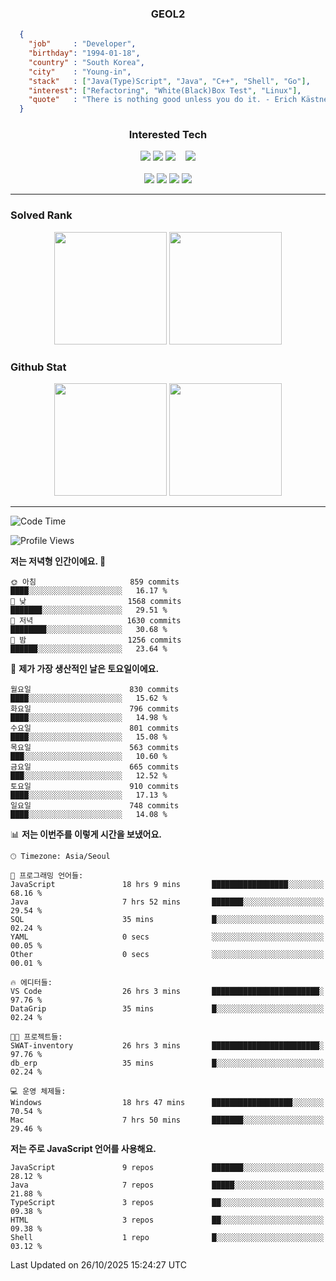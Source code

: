 <div align="center">

  ### GEOL2
</div>

```json
  {
    "job"     : "Developer",
    "birthday": "1994-01-18",
    "country" : "South Korea",
    "city"    : "Young-in",
    "stack"   : ["Java(Type)Script", "Java", "C++", "Shell", "Go"],
    "interest": ["Refactoring", "White(Black)Box Test", "Linux"], 
    "quote"   : "There is nothing good unless you do it. - Erich Kästner"
  }
  ```
  
<div align="center">
  
  ### Interested Tech
  
  <!-- <img src="https://img.shields.io/badge/Laravel-F05340?style=flat-square&logo=Laravel&logoColor=white"> -->
  <img src="https://img.shields.io/badge/SpringBoot-6DB33F?style=flat-square&logo=SpringBoot&logoColor=white">
  <!-- <img src="https://img.shields.io/badge/-NestJs-ea2845?style=flat-square&logo=nestjs&logoColor=white"> -->
  <!-- <img src="https://img.shields.io/badge/Express-000000?style=flat-square&logo=Express&logoColor=white"> -->
  <!-- <img src="https://img.shields.io/badge/Three.js-000000?style=flat-square&logo=Three.js&logoColor=white"> -->
  <img src="https://img.shields.io/badge/React-61DAFB?style=flat-square&logo=React&logoColor=black">
  <!-- <img src="https://img.shields.io/badge/next.js-000000?style=flat-square&logo=nextdotjs&logoColor=white"> -->
  <img src="https://img.shields.io/badge/OpenAI-%23412991?style=flat-square&logo=openai&logoColor=white">
  &nbsp;&nbsp;
  <!-- <br><br> -->
  
  <img src="https://img.shields.io/badge/junit-%23E33332?style=flat-square&logo=junit5&logoColor=white">
  <!-- <img src="https://img.shields.io/badge/Jest-323330?style=flat-square&logo=Jest&logoColor=white"> -->
  <br><br>
  
  <img src="https://img.shields.io/badge/Java-ED8B00?style=flat-square&logo=openjdk&logoColor=white">
  <img src="https://img.shields.io/badge/JavaScript-F7DF1E?style=flat-square&logo=JavaScript&logoColor=black">
  <img src="https://img.shields.io/badge/TypeScript-007acc?style=flat-square&logo=TypeScript&logoColor=black">
  <img src="https://img.shields.io/badge/Go-00ADD8?logo=Go&logoColor=white&style=flat-square">
  <!-- <img src="https://img.shields.io/badge/MySQL-4479A1?style=flat-square&logo=mysql&logoColor=white"><br> -->

</div>

------------

  ### Solved Rank
  
  <div align="center">
    <img height="180em" src="https://mazassumnida.wtf/api/v2/generate_badge?boj=geol2">
    <img height="180em" src="https://leetcard.jacoblin.cool/Geol2?theme=light&font=Gugi&border=0&radius=20">
  </div>
  
  ### Github Stat 
  <div align="center">
    <img height="180em" src="https://github-readme-stats-omega-five-90.vercel.app/api/?username=geol2&show_icons=true&theme=dark">
    <img height="180em" src="https://github-readme-stats-omega-five-90.vercel.app/api/top-langs/?username=geol2&show_icons=true&hide=cmake,EJS,css,scss,html,VUE&layout=compact&theme=dark&exclude_repo=raspi-web&count_private=true&langs_count=10">
  </div>
  
------------

  <!--START_SECTION:waka-->
![Code Time](http://img.shields.io/badge/Code%20Time-4%2C530%20hrs%2048%20mins-blue)

![Profile Views](http://img.shields.io/badge/Profile%20Views-0-blue)

**저는 저녁형 인간이에요. 🦉** 

```text
🌞 아침                     859 commits         ████░░░░░░░░░░░░░░░░░░░░░   16.17 % 
🌆 낮　                     1568 commits        ███████░░░░░░░░░░░░░░░░░░   29.51 % 
🌃 저녁                     1630 commits        ████████░░░░░░░░░░░░░░░░░   30.68 % 
🌙 밤　                     1256 commits        ██████░░░░░░░░░░░░░░░░░░░   23.64 % 
```
📅 **제가 가장 생산적인 날은 토요일이에요.** 

```text
월요일                      830 commits         ████░░░░░░░░░░░░░░░░░░░░░   15.62 % 
화요일                      796 commits         ████░░░░░░░░░░░░░░░░░░░░░   14.98 % 
수요일                      801 commits         ████░░░░░░░░░░░░░░░░░░░░░   15.08 % 
목요일                      563 commits         ███░░░░░░░░░░░░░░░░░░░░░░   10.60 % 
금요일                      665 commits         ███░░░░░░░░░░░░░░░░░░░░░░   12.52 % 
토요일                      910 commits         ████░░░░░░░░░░░░░░░░░░░░░   17.13 % 
일요일                      748 commits         ████░░░░░░░░░░░░░░░░░░░░░   14.08 % 
```


📊 **저는 이번주를 이렇게 시간을 보냈어요.** 

```text
🕑︎ Timezone: Asia/Seoul

💬 프로그래밍 언어들: 
JavaScript               18 hrs 9 mins       █████████████████░░░░░░░░   68.16 % 
Java                     7 hrs 52 mins       ███████░░░░░░░░░░░░░░░░░░   29.54 % 
SQL                      35 mins             █░░░░░░░░░░░░░░░░░░░░░░░░   02.24 % 
YAML                     0 secs              ░░░░░░░░░░░░░░░░░░░░░░░░░   00.05 % 
Other                    0 secs              ░░░░░░░░░░░░░░░░░░░░░░░░░   00.01 % 

🔥 에디터들: 
VS Code                  26 hrs 3 mins       ████████████████████████░   97.76 % 
DataGrip                 35 mins             █░░░░░░░░░░░░░░░░░░░░░░░░   02.24 % 

🐱‍💻 프로젝트들: 
SWAT-inventory           26 hrs 3 mins       ████████████████████████░   97.76 % 
db_erp                   35 mins             █░░░░░░░░░░░░░░░░░░░░░░░░   02.24 % 

💻 운영 체제들: 
Windows                  18 hrs 47 mins      ██████████████████░░░░░░░   70.54 % 
Mac                      7 hrs 50 mins       ███████░░░░░░░░░░░░░░░░░░   29.46 % 
```

**저는 주로 JavaScript 언어를 사용해요.** 

```text
JavaScript               9 repos             ███████░░░░░░░░░░░░░░░░░░   28.12 % 
Java                     7 repos             █████░░░░░░░░░░░░░░░░░░░░   21.88 % 
TypeScript               3 repos             ██░░░░░░░░░░░░░░░░░░░░░░░   09.38 % 
HTML                     3 repos             ██░░░░░░░░░░░░░░░░░░░░░░░   09.38 % 
Shell                    1 repo              █░░░░░░░░░░░░░░░░░░░░░░░░   03.12 % 
```




 Last Updated on 26/10/2025 15:24:27 UTC
<!--END_SECTION:waka-->

<div align="center">
  
  <!-- [![Hits](https://hits.seeyoufarm.com/api/count/incr/badge.svg?url=https%3A%2F%2Fgithub.com%2Fgeol2&count_bg=%2379C83D&title_bg=%23555555&icon=myspace.svg&icon_color=%23E7E7E7&title=hits&edge_flat=false)](https://hits.seeyoufarm.com) -->
  
</div>

<!--
**Geol2/Geol2** is a ✨ _special_ ✨ repository because its `README.md` (this file) appears on your GitHub profile.

Here are some ideas to get you started:
- 🔭 I’m currently working on ...
- 🌱 I’m currently learning ...
- 👯 I’m looking to collaborate on ...
- 🤔 I’m looking for help with ...
- 💬 Ask me about ...
- 📫 How to reach me: ...
- 😄 Pronouns: ...
- ⚡ Fun fact: ...
-->
